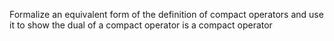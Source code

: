 Formalize an equivalent form of the definition of compact operators and use it to show the dual of a compact operator is a compact operator
